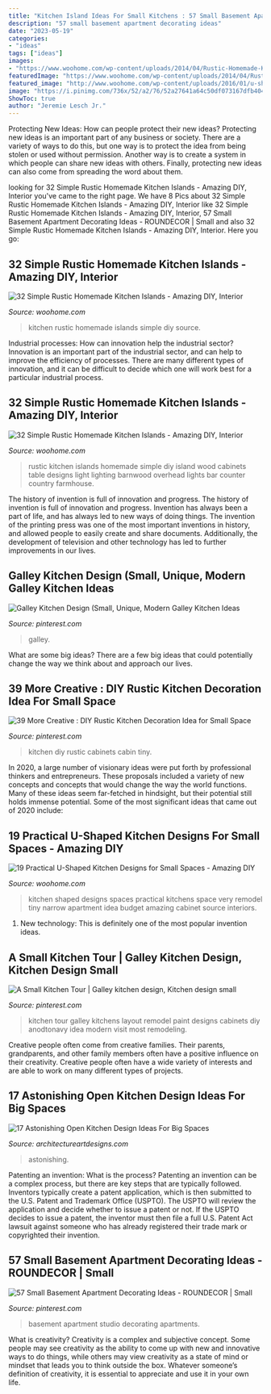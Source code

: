 ```yaml
---
title: "Kitchen Island Ideas For Small Kitchens : 57 Small Basement Apartment Decorating Ideas"
description: "57 small basement apartment decorating ideas"
date: "2023-05-19"
categories:
- "ideas"
tags: ["ideas"]
images:
- "https://www.woohome.com/wp-content/uploads/2014/04/Rustic-Homemade-Kitchen-Islands-17.jpg"
featuredImage: "https://www.woohome.com/wp-content/uploads/2014/04/Rustic-Homemade-Kitchen-Islands-17.jpg"
featured_image: "http://www.woohome.com/wp-content/uploads/2016/01/u-shaped-kitchen-2.jpg"
image: "https://i.pinimg.com/736x/52/a2/76/52a27641a64c50df073167dfb404842d.jpg"
ShowToc: true
author: "Jeremie Lesch Jr."
---
```



Protecting New Ideas: How can people protect their new ideas?
Protecting new ideas is an important part of any business or society. There are a variety of ways to do this, but one way is to protect the idea from being stolen or used without permission. Another way is to create a system in which people can share new ideas with others. Finally, protecting new ideas can also come from spreading the word about them.

	

		
looking for 32 Simple Rustic Homemade Kitchen Islands - Amazing DIY, Interior you've came to the right page. We have 8 Pics about 32 Simple Rustic Homemade Kitchen Islands - Amazing DIY, Interior like 32 Simple Rustic Homemade Kitchen Islands - Amazing DIY, Interior, 57 Small Basement Apartment Decorating Ideas - ROUNDECOR | Small and also 32 Simple Rustic Homemade Kitchen Islands - Amazing DIY, Interior. Here you go:
		
    
## 32 Simple Rustic Homemade Kitchen Islands - Amazing DIY, Interior

<img loading=lazy src="https://www.woohome.com/wp-content/uploads/2014/04/Rustic-Homemade-Kitchen-Islands-17.jpg" onerror="this.onerror=null;this.src='https://tse4.mm.bing.net/th?id=OIP.4I4hgiToiE_sE393H4TeHQHaLH&amp;pid=15.1';" alt="32 Simple Rustic Homemade Kitchen Islands - Amazing DIY, Interior">

_Source: woohome.com_

>kitchen rustic homemade islands simple diy source. 

	

Industrial processes: How can innovation help the industrial sector?
Innovation is an important part of the industrial sector, and can help to improve the efficiency of processes. There are many different types of innovation, and it can be difficult to decide which one will work best for a particular industrial process.

    
## 32 Simple Rustic Homemade Kitchen Islands - Amazing DIY, Interior

<img loading=lazy src="http://www.woohome.com/wp-content/uploads/2014/04/Rustic-Homemade-Kitchen-Islands-13.jpg" onerror="this.onerror=null;this.src='https://tse4.mm.bing.net/th?id=OIP.qYp4LNUJMBPAktfpbq24AAHaLH&amp;pid=15.1';" alt="32 Simple Rustic Homemade Kitchen Islands - Amazing DIY, Interior">

_Source: woohome.com_

>rustic kitchen islands homemade simple diy island wood cabinets table designs light lighting barnwood overhead lights bar counter country farmhouse. 

	

The history of invention is full of innovation and progress.
The history of invention is full of innovation and progress. Invention has always been a part of life, and has always led to new ways of doing things. The invention of the printing press was one of the most important inventions in history, and allowed people to easily create and share documents. Additionally, the development of television and other technology has led to further improvements in our lives.

    
## Galley Kitchen Design (Small, Unique, Modern Galley Kitchen Ideas

<img loading=lazy src="https://i.pinimg.com/736x/e4/8f/b5/e48fb585f4bb1db42a8840bf41413013.jpg" onerror="this.onerror=null;this.src='https://tse1.mm.bing.net/th?id=OIP.P1lTaCrK-jURgCw7R6zFrQHaLG&amp;pid=15.1';" alt="Galley Kitchen Design (Small, Unique, Modern Galley Kitchen Ideas">

_Source: pinterest.com_

>galley. 

	

What are some big ideas?
There are a few big ideas that could potentially change the way we think about and approach our lives.

    
## 39 More Creative : DIY Rustic Kitchen Decoration Idea For Small Space

<img loading=lazy src="https://i.pinimg.com/736x/29/01/a0/2901a0a4caaa94a9662e1140970dde09.jpg" onerror="this.onerror=null;this.src='https://tse2.mm.bing.net/th?id=OIP.f5kkiBVegabS7A64w0Gq1gHaJ4&amp;pid=15.1';" alt="39 More Creative : DIY Rustic Kitchen Decoration Idea for Small Space">

_Source: pinterest.com_

>kitchen diy rustic cabinets cabin tiny. 

	

In 2020, a large number of visionary ideas were put forth by professional thinkers and entrepreneurs. These proposals included a variety of new concepts and concepts that would change the way the world functions. Many of these ideas seem far-fetched in hindsight, but their potential still holds immense potential. Some of the most significant ideas that came out of 2020 include: 

    
## 19 Practical U-Shaped Kitchen Designs For Small Spaces - Amazing DIY

<img loading=lazy src="http://www.woohome.com/wp-content/uploads/2016/01/u-shaped-kitchen-2.jpg" onerror="this.onerror=null;this.src='https://tse1.mm.bing.net/th?id=OIP.fTwRY5RQsWBmLNNJnRlJTwHaKy&amp;pid=15.1';" alt="19 Practical U-Shaped Kitchen Designs for Small Spaces - Amazing DIY">

_Source: woohome.com_

>kitchen shaped designs spaces practical kitchens space very remodel tiny narrow apartment idea budget amazing cabinet source interiors. 

	

1) New technology: This is definitely one of the most popular invention ideas.

    
## A Small Kitchen Tour | Galley Kitchen Design, Kitchen Design Small

<img loading=lazy src="https://i.pinimg.com/736x/17/14/0b/17140b813e0c8eaf3e0eba8cae3ef6fe.jpg" onerror="this.onerror=null;this.src='https://tse4.mm.bing.net/th?id=OIP.72-lnHpkEZi06wh5IOorLQHaJ3&amp;pid=15.1';" alt="A Small Kitchen Tour | Galley kitchen design, Kitchen design small">

_Source: pinterest.com_

>kitchen tour galley kitchens layout remodel paint designs cabinets diy anodtonavy idea modern visit most remodeling. 

	

Creative people often come from creative families. Their parents, grandparents, and other family members often have a positive influence on their creativity. Creative people often have a wide variety of interests and are able to work on many different types of projects.

    
## 17 Astonishing Open Kitchen Design Ideas For Big Spaces

<img loading=lazy src="https://www.architectureartdesigns.com/wp-content/uploads/2015/09/199.jpg" onerror="this.onerror=null;this.src='https://tse4.mm.bing.net/th?id=OIP.2lSraOy0tVyb-odS1ymdgwHaFj&amp;pid=15.1';" alt="17 Astonishing Open Kitchen Design Ideas For Big Spaces">

_Source: architectureartdesigns.com_

>astonishing. 

	

Patenting an invention: What is the process?
Patenting an invention can be a complex process, but there are key steps that are typically followed. Inventors typically create a patent application, which is then submitted to the U.S. Patent and Trademark Office (USPTO). The USPTO will review the application and decide whether to issue a patent or not. If the USPTO decides to issue a patent, the inventor must then file a full U.S. Patent Act lawsuit against someone who has already registered their trade mark or copyrighted their invention.

    
## 57 Small Basement Apartment Decorating Ideas - ROUNDECOR | Small

<img loading=lazy src="https://i.pinimg.com/736x/52/a2/76/52a27641a64c50df073167dfb404842d.jpg" onerror="this.onerror=null;this.src='https://tse3.mm.bing.net/th?id=OIP.agk-WBac3SosPS1_Bf6GyQHaJ3&amp;pid=15.1';" alt="57 Small Basement Apartment Decorating Ideas - ROUNDECOR | Small">

_Source: pinterest.com_

>basement apartment studio decorating apartments. 

	

What is creativity?
Creativity is a complex and subjective concept. Some people may see creativity as the ability to come up with new and innovative ways to do things, while others may view creativity as a state of mind or mindset that leads you to think outside the box. Whatever someone’s definition of creativity, it is essential to appreciate and use it in your own life.

